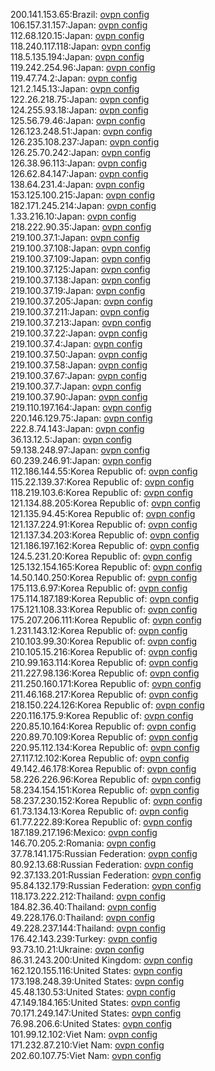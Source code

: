 200.141.153.65:Brazil: [ovpn config](vpn/200_141_153_65.ovpn)  
106.157.31.157:Japan: [ovpn config](vpn/106_157_31_157.ovpn)  
112.68.120.15:Japan: [ovpn config](vpn/112_68_120_15.ovpn)  
118.240.117.118:Japan: [ovpn config](vpn/118_240_117_118.ovpn)  
118.5.135.194:Japan: [ovpn config](vpn/118_5_135_194.ovpn)  
119.242.254.96:Japan: [ovpn config](vpn/119_242_254_96.ovpn)  
119.47.74.2:Japan: [ovpn config](vpn/119_47_74_2.ovpn)  
121.2.145.13:Japan: [ovpn config](vpn/121_2_145_13.ovpn)  
122.26.218.75:Japan: [ovpn config](vpn/122_26_218_75.ovpn)  
124.255.93.18:Japan: [ovpn config](vpn/124_255_93_18.ovpn)  
125.56.79.46:Japan: [ovpn config](vpn/125_56_79_46.ovpn)  
126.123.248.51:Japan: [ovpn config](vpn/126_123_248_51.ovpn)  
126.235.108.237:Japan: [ovpn config](vpn/126_235_108_237.ovpn)  
126.25.70.242:Japan: [ovpn config](vpn/126_25_70_242.ovpn)  
126.38.96.113:Japan: [ovpn config](vpn/126_38_96_113.ovpn)  
126.62.84.147:Japan: [ovpn config](vpn/126_62_84_147.ovpn)  
138.64.231.4:Japan: [ovpn config](vpn/138_64_231_4.ovpn)  
153.125.100.215:Japan: [ovpn config](vpn/153_125_100_215.ovpn)  
182.171.245.214:Japan: [ovpn config](vpn/182_171_245_214.ovpn)  
1.33.216.10:Japan: [ovpn config](vpn/1_33_216_10.ovpn)  
218.222.90.35:Japan: [ovpn config](vpn/218_222_90_35.ovpn)  
219.100.37.1:Japan: [ovpn config](vpn/219_100_37_1.ovpn)  
219.100.37.108:Japan: [ovpn config](vpn/219_100_37_108.ovpn)  
219.100.37.109:Japan: [ovpn config](vpn/219_100_37_109.ovpn)  
219.100.37.125:Japan: [ovpn config](vpn/219_100_37_125.ovpn)  
219.100.37.138:Japan: [ovpn config](vpn/219_100_37_138.ovpn)  
219.100.37.19:Japan: [ovpn config](vpn/219_100_37_19.ovpn)  
219.100.37.205:Japan: [ovpn config](vpn/219_100_37_205.ovpn)  
219.100.37.211:Japan: [ovpn config](vpn/219_100_37_211.ovpn)  
219.100.37.213:Japan: [ovpn config](vpn/219_100_37_213.ovpn)  
219.100.37.22:Japan: [ovpn config](vpn/219_100_37_22.ovpn)  
219.100.37.4:Japan: [ovpn config](vpn/219_100_37_4.ovpn)  
219.100.37.50:Japan: [ovpn config](vpn/219_100_37_50.ovpn)  
219.100.37.58:Japan: [ovpn config](vpn/219_100_37_58.ovpn)  
219.100.37.67:Japan: [ovpn config](vpn/219_100_37_67.ovpn)  
219.100.37.7:Japan: [ovpn config](vpn/219_100_37_7.ovpn)  
219.100.37.90:Japan: [ovpn config](vpn/219_100_37_90.ovpn)  
219.110.197.164:Japan: [ovpn config](vpn/219_110_197_164.ovpn)  
220.146.129.75:Japan: [ovpn config](vpn/220_146_129_75.ovpn)  
222.8.74.143:Japan: [ovpn config](vpn/222_8_74_143.ovpn)  
36.13.12.5:Japan: [ovpn config](vpn/36_13_12_5.ovpn)  
59.138.248.97:Japan: [ovpn config](vpn/59_138_248_97.ovpn)  
60.239.246.91:Japan: [ovpn config](vpn/60_239_246_91.ovpn)  
112.186.144.55:Korea Republic of: [ovpn config](vpn/112_186_144_55.ovpn)  
115.22.139.37:Korea Republic of: [ovpn config](vpn/115_22_139_37.ovpn)  
118.219.103.6:Korea Republic of: [ovpn config](vpn/118_219_103_6.ovpn)  
121.134.88.205:Korea Republic of: [ovpn config](vpn/121_134_88_205.ovpn)  
121.135.94.45:Korea Republic of: [ovpn config](vpn/121_135_94_45.ovpn)  
121.137.224.91:Korea Republic of: [ovpn config](vpn/121_137_224_91.ovpn)  
121.137.34.203:Korea Republic of: [ovpn config](vpn/121_137_34_203.ovpn)  
121.186.197.162:Korea Republic of: [ovpn config](vpn/121_186_197_162.ovpn)  
124.5.231.20:Korea Republic of: [ovpn config](vpn/124_5_231_20.ovpn)  
125.132.154.165:Korea Republic of: [ovpn config](vpn/125_132_154_165.ovpn)  
14.50.140.250:Korea Republic of: [ovpn config](vpn/14_50_140_250.ovpn)  
175.113.6.97:Korea Republic of: [ovpn config](vpn/175_113_6_97.ovpn)  
175.114.187.189:Korea Republic of: [ovpn config](vpn/175_114_187_189.ovpn)  
175.121.108.33:Korea Republic of: [ovpn config](vpn/175_121_108_33.ovpn)  
175.207.206.111:Korea Republic of: [ovpn config](vpn/175_207_206_111.ovpn)  
1.231.143.12:Korea Republic of: [ovpn config](vpn/1_231_143_12.ovpn)  
210.103.99.30:Korea Republic of: [ovpn config](vpn/210_103_99_30.ovpn)  
210.105.15.216:Korea Republic of: [ovpn config](vpn/210_105_15_216.ovpn)  
210.99.163.114:Korea Republic of: [ovpn config](vpn/210_99_163_114.ovpn)  
211.227.98.136:Korea Republic of: [ovpn config](vpn/211_227_98_136.ovpn)  
211.250.160.171:Korea Republic of: [ovpn config](vpn/211_250_160_171.ovpn)  
211.46.168.217:Korea Republic of: [ovpn config](vpn/211_46_168_217.ovpn)  
218.150.224.126:Korea Republic of: [ovpn config](vpn/218_150_224_126.ovpn)  
220.116.175.9:Korea Republic of: [ovpn config](vpn/220_116_175_9.ovpn)  
220.85.10.164:Korea Republic of: [ovpn config](vpn/220_85_10_164.ovpn)  
220.89.70.109:Korea Republic of: [ovpn config](vpn/220_89_70_109.ovpn)  
220.95.112.134:Korea Republic of: [ovpn config](vpn/220_95_112_134.ovpn)  
27.117.12.102:Korea Republic of: [ovpn config](vpn/27_117_12_102.ovpn)  
49.142.46.178:Korea Republic of: [ovpn config](vpn/49_142_46_178.ovpn)  
58.226.226.96:Korea Republic of: [ovpn config](vpn/58_226_226_96.ovpn)  
58.234.154.151:Korea Republic of: [ovpn config](vpn/58_234_154_151.ovpn)  
58.237.230.152:Korea Republic of: [ovpn config](vpn/58_237_230_152.ovpn)  
61.73.134.13:Korea Republic of: [ovpn config](vpn/61_73_134_13.ovpn)  
61.77.222.89:Korea Republic of: [ovpn config](vpn/61_77_222_89.ovpn)  
187.189.217.196:Mexico: [ovpn config](vpn/187_189_217_196.ovpn)  
146.70.205.2:Romania: [ovpn config](vpn/146_70_205_2.ovpn)  
37.78.141.175:Russian Federation: [ovpn config](vpn/37_78_141_175.ovpn)  
80.92.13.68:Russian Federation: [ovpn config](vpn/80_92_13_68.ovpn)  
92.37.133.201:Russian Federation: [ovpn config](vpn/92_37_133_201.ovpn)  
95.84.132.179:Russian Federation: [ovpn config](vpn/95_84_132_179.ovpn)  
118.173.222.212:Thailand: [ovpn config](vpn/118_173_222_212.ovpn)  
184.82.36.40:Thailand: [ovpn config](vpn/184_82_36_40.ovpn)  
49.228.176.0:Thailand: [ovpn config](vpn/49_228_176_0.ovpn)  
49.228.237.144:Thailand: [ovpn config](vpn/49_228_237_144.ovpn)  
176.42.143.239:Turkey: [ovpn config](vpn/176_42_143_239.ovpn)  
93.73.10.21:Ukraine: [ovpn config](vpn/93_73_10_21.ovpn)  
86.31.243.200:United Kingdom: [ovpn config](vpn/86_31_243_200.ovpn)  
162.120.155.116:United States: [ovpn config](vpn/162_120_155_116.ovpn)  
173.198.248.39:United States: [ovpn config](vpn/173_198_248_39.ovpn)  
45.48.130.53:United States: [ovpn config](vpn/45_48_130_53.ovpn)  
47.149.184.165:United States: [ovpn config](vpn/47_149_184_165.ovpn)  
70.171.249.147:United States: [ovpn config](vpn/70_171_249_147.ovpn)  
76.98.206.6:United States: [ovpn config](vpn/76_98_206_6.ovpn)  
101.99.12.102:Viet Nam: [ovpn config](vpn/101_99_12_102.ovpn)  
171.232.87.210:Viet Nam: [ovpn config](vpn/171_232_87_210.ovpn)  
202.60.107.75:Viet Nam: [ovpn config](vpn/202_60_107_75.ovpn)  
